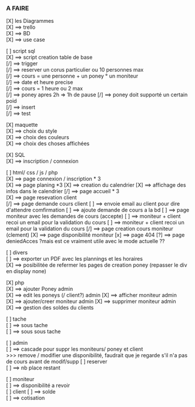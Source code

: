 

### A FAIRE

[X] les Diagrammes  
[X]     ==> trello  
[X]     ==> BD  
[X]     ==> use case  


[ ] script sql  
[X]     ==> script creation table de base   
[/]     ==> trigger    
[/]         ==> reserver un corus particulier ou 10 personnes max  
[/]         ==> cours = une personne + un poney ° un moniteur  
[/]         ==> date et heure precise  
[/]         ==> cours = 1 heure ou 2 max  
[/]         ==> poney apres 2h => 1h de pause 
[/]         ==> poney doit supporté un certain poid  
[/]     ==> insert    
[/]     ==> test   

[X] maquette  
[X]     ==> choix du style   
[X]     ==> choix des couleurs   
[X]     ==> choix des choses affichées   
   
[X] SQL     
[X]     ==> inscription / connexion   
   

[ ] html/ css / js / php   
[X]     ==> page connexion / inscription * 3    
[X]     ==> page planing *3
[X]         ==> creation du calendrier
[X]         ==> affichage des infos dans le calendrier
[/]     ==> page accueil * 3  
[X]     ==> page resevation client  
[/]     ==> page demande cours client
[ ]         ==> envoie email au client pour dire d'attendre comfirmation
[ ]         ==> ajoute demande de cours a la bd
[ ]         ==> page moniteur avec les demandes de cours (accepte)
[ ]         ==> moniteur + client recoi un email pour la validation du cours
[ ]         ==> moniteur + client recoi un email pour la validation du cours
[/]     ==> page creation cours moniteur (clement)
[X]     ==> page disponibilité moniteur 
[x]     ==> page 404 
[?]     ==> page deniedAcces ?mais est ce vraiment utile avec le mode actuelle ?? 
 
[ ] divers  
[ ]     ==> exporter un PDF avec les plannings et les horaires    
[X]     ==> posibilitée de refermer les pages de creation poney (repasser le div en display none)




[X] php  
[X]     ==> ajouter Poney admin   
[X]     ==> edit les poneys (/ client?) admin 
[X]     ==> afficher moniteur admin   
[X]     ==> ajouter/creer moniteur admin 
[X]     ==> supprimer moniteur admin   
[X]     ==> gestion des soldes du clients


[ ] tache  
[ ]     ==> sous tache  
[ ]         ==> sous sous tache  


[ ] admin  
[ ]     ==> cascade pour suppr les moniteurs/ poney et client  
        >>> remove / modifier une disponibilité, faudrait que je regarde s'il n'a pas de cours avant de modif/supp
[ ] reserver  
[ ]     ==> nb place restant  

[ ] moniteur  
[ ]     ==> disponibilité a revoir  
[ ] client
[ ]     ==> solde  
[ ]     ==> cotisation  

